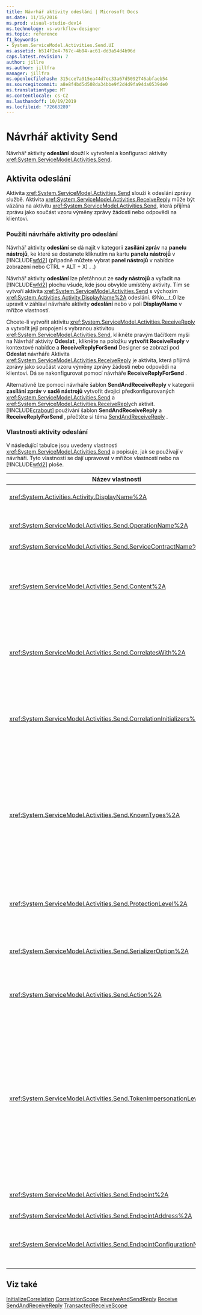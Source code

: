 ```yaml
---
title: Návrhář aktivity odeslání | Microsoft Docs
ms.date: 11/15/2016
ms.prod: visual-studio-dev14
ms.technology: vs-workflow-designer
ms.topic: reference
f1_keywords:
- System.ServiceModel.Activities.Send.UI
ms.assetid: b514f2e4-767c-4b94-ac61-dd3a54d4b96d
caps.latest.revision: 7
author: jillre
ms.author: jillfra
manager: jillfra
ms.openlocfilehash: 315cce7a915ea44d7ec33a67d5092746abfaeb54
ms.sourcegitcommit: a8e8f4bd5d508da34bbe9f2d4d9fa94da0539de0
ms.translationtype: MT
ms.contentlocale: cs-CZ
ms.lasthandoff: 10/19/2019
ms.locfileid: "72663289"
---
```

# <a name="send-activity-designer"></a>Návrhář aktivity Send
Návrhář aktivity **odeslání** slouží k vytvoření a konfiguraci aktivity <xref:System.ServiceModel.Activities.Send>.

## <a name="the-send-activity"></a>Aktivita odeslání
 Aktivita <xref:System.ServiceModel.Activities.Send> slouží k odeslání zprávy službě. Aktivita <xref:System.ServiceModel.Activities.ReceiveReply> může být vázána na aktivitu <xref:System.ServiceModel.Activities.Send>, která přijímá zprávu jako součást vzoru výměny zprávy žádosti nebo odpovědi na klientovi.

### <a name="using-the-send-activity-designer"></a>Použití návrháře aktivity pro odeslání
 Návrhář aktivity **odeslání** se dá najít v kategorii **zasílání zpráv** na **panelu nástrojů**, ke které se dostanete kliknutím na kartu **panelu nástrojů** v [!INCLUDE[wfd2](../includes/wfd2-md.md)] (případně můžete vybrat **panel nástrojů** v nabídce zobrazení nebo CTRL + ALT + X) **.** .)

 Návrhář aktivity **odeslání** lze přetáhnout ze **sady nástrojů** a vyřadit na [!INCLUDE[wfd2](../includes/wfd2-md.md)] plochu všude, kde jsou obvykle umístěny aktivity. Tím se vytvoří aktivita <xref:System.ServiceModel.Activities.Send> s výchozím <xref:System.Activities.Activity.DisplayName%2A> odeslání. @No__t_0 lze upravit v záhlaví návrháře aktivity **odeslání** nebo v poli **DisplayName** v mřížce vlastností.

 Chcete-li vytvořit aktivitu <xref:System.ServiceModel.Activities.ReceiveReply> a vytvořit její propojení s vybranou aktivitou <xref:System.ServiceModel.Activities.Send>, klikněte pravým tlačítkem myši na Návrhář aktivity **Odeslat** , klikněte na položku **vytvořit ReceiveReply** v kontextové nabídce a **ReceiveReplyForSend** Designer se zobrazí pod  **Odeslat** návrháře Aktivita <xref:System.ServiceModel.Activities.ReceiveReply> je aktivita, která přijímá zprávy jako součást vzoru výměny zprávy žádosti nebo odpovědi na klientovi. Dá se nakonfigurovat pomocí návrháře **ReceiveReplyForSend** .

 Alternativně lze pomocí návrháře šablon **SendAndReceiveReply** v kategorii **zasílání zpráv** v **sadě nástrojů** vytvořit dvojici předkonfigurovaných <xref:System.ServiceModel.Activities.Send> a <xref:System.ServiceModel.Activities.ReceiveReply>ch aktivit. [!INCLUDE[crabout](../includes/crabout-md.md)] používání šablon **SendAndReceiveReply** a **ReceiveReplyForSend** , přečtěte si téma [SendAndReceiveReply](../workflow-designer/sendandreceivereply-template-designer.md) .

### <a name="the-send-activity-properties"></a>Vlastnosti aktivity odeslání
 V následující tabulce jsou uvedeny vlastnosti <xref:System.ServiceModel.Activities.Send> a popisuje, jak se používají v návrháři. Tyto vlastnosti se dají upravovat v mřížce vlastností nebo na [!INCLUDE[wfd2](../includes/wfd2-md.md)] ploše.

|                              Název vlastnosti                              | Požadováno |                                                                                                                                                                                                                                                                                                                                                                                                                                                                                                                                                                                                                                                                                                                                       Použití                                                                                                                                                                                                                                                                                                                                                                                                                                                                                                                                                                                                                                                                                                                                        |
|-------------------------------------------------------------------------|----------|------------------------------------------------------------------------------------------------------------------------------------------------------------------------------------------------------------------------------------------------------------------------------------------------------------------------------------------------------------------------------------------------------------------------------------------------------------------------------------------------------------------------------------------------------------------------------------------------------------------------------------------------------------------------------------------------------------------------------------------------------------------------------------------------------------------------------------------------------------------------------------------------------------------------------------------------------------------------------------------------------------------------------------------------------------------------------------------------------------------------------------------------------------------------------------------------------------------------------------------------------------------------------------------------------------------------------------------------------------------------------------------------------------------------------------------------------------------------------------|
|            <xref:System.Activities.Activity.DisplayName%2A>             |  False   |                                                                                                                                                                                                                                                                                                                                                                                                                                                                                                                                                                                                                            Popisný název aktivity <xref:System.ServiceModel.Activities.Send>. Výchozí hodnota je Send. I když <xref:System.Activities.Activity.DisplayName%2A> není nezbytně nutné, je osvědčeným postupem použití jednoho.                                                                                                                                                                                                                                                                                                                                                                                                                                                                                                                                                                                                                            |
|       <xref:System.ServiceModel.Activities.Send.OperationName%2A>       |   Podmínka   |                                                                                                                                                                                                                                                                                                                                                                                                                                                                                                                                                                                                                      Název operace služby volané touto aktivitou <xref:System.ServiceModel.Activities.Send>. Tato vlastnost slouží k vytvoření výchozí hodnoty pro vlastnost **Action** , pokud vlastnost **Action** není explicitně nastavena.                                                                                                                                                                                                                                                                                                                                                                                                                                                                                                                                                                                                                      |
|    <xref:System.ServiceModel.Activities.Send.ServiceContractName%2A>    |   Podmínka   |                                                                                                                                                                                                                                                                                                                                                                                                                                                                                                                                                                                                                                                                                                     Název kontraktu služby, který služba má volat implementující.                                                                                                                                                                                                                                                                                                                                                                                                                                                                                                                                                                                                                                                                                                     |
|          <xref:System.ServiceModel.Activities.Send.Content%2A>          |  False   |                                                                                                                                                                                                                                                                                                                                                                                                        Určuje zprávu nebo parametr obsahu, který se má přijmout. Může to být buď aktivita <xref:System.ServiceModel.Activities.ReceiveMessageContent>, nebo aktivita <xref:System.ServiceModel.Activities.ReceiveParametersContent>. Tuto vlastnost upravíte kliknutím na tlačítko se třemi tečkami vedle pole **obsah** v mřížce vlastností nebo kliknutím na **definovat...** tlačítko vedle popisku **obsahu** na ploše návrháře aktivity **Receive** . V obou zobrazeních se zobrazí dialogové okno **definice obsahu** . [!INCLUDE[crabout](../includes/crabout-md.md)], jak používat toto pole, najdete v tématu věnovaném [definici obsahu v dialogovém okně](../workflow-designer/content-definition-dialog-box.md) .                                                                                                                                                                                                                                                                                                                                                                                                        |
|      <xref:System.ServiceModel.Activities.Send.CorrelatesWith%2A>       |  False   |                                                                                                                                                                                                                                                                                                                                                                                                                                                                             Určuje <xref:System.ServiceModel.Activities.CorrelationHandle>, který se použije ke směrování zprávy do příslušné instance pracovního postupu.<br /><br /> Kliknutím na tlačítko se třemi tečkami vedle vlastnosti <xref:System.ServiceModel.Activities.Send.CorrelatesWith%2A> v mřížce vlastnosti otevřete dialogové okno **Editor výrazů** . [!INCLUDE[crabout](../includes/crabout-md.md)] použití tohoto dialogového okna, přečtěte si téma [Postupy: použití editoru výrazů](../workflow-designer/how-to-use-the-expression-editor.md) .                                                                                                                                                                                                                                                                                                                                                                                                                                                                             |
|  <xref:System.ServiceModel.Activities.Send.CorrelationInitializers%2A>  |  False   |                                                                                                                                                                                                                                                                                                                                                                                                 Určuje kolekci <xref:System.ServiceModel.Activities.CorrelationInitializer> objektů, které inicializují více objektů <xref:System.ServiceModel.Activities.CorrelationHandle>, které konfigurují tuto <xref:System.ServiceModel.Activities.Send> aktivitu v rámci pracovního postupu. Kliknutím na tlačítko se třemi tečkami vedle vlastnosti <xref:System.ServiceModel.Activities.Send.CorrelationInitializers%2A> v mřížce vlastnosti otevřete dialogové okno **Přidat Inicializátory korelace** . [!INCLUDE[crabout](../includes/crabout-md.md)] v tomto poli najdete v tématu věnovaném [dialogovému oknu Přidat inicializátoři CorrelationInitializers](../workflow-designer/add-correlationinitializers-dialog-box.md) .                                                                                                                                                                                                                                                                                                                                                                                                 |
|        <xref:System.ServiceModel.Activities.Send.KnownTypes%2A>         |  False   |                                                                                                                                                                                                                                                                Kolekce známých typů pro operaci služby, kterou má tato aktivita <xref:System.ServiceModel.Activities.Send> vyvolat. Tato vlastnost by měla být použita společně s vlastností <xref:System.ServiceModel.Activities.Receive.SerializerOption%2A> nastavenou na hodnotu <xref:System.Runtime.Serialization.DataContractSerializer>. Pokud se používá <xref:System.Xml.Serialization.XmlSerializer>, ignoruje se.<br /><br /> Kliknutím na tlačítko se třemi tečkami vedle pole **KnownTypes** v mřížce vlastností zobrazíte dialogové okno **Editor kolekcí typů** , ve kterém můžete přidat relevantní typy.<br /><br /> Kliknutím na tlačítko se třemi tečkami vedle pole **KnownTypes** v mřížce vlastností zobrazíte dialogové okno **Editor kolekcí typů** , ve kterém můžete přidat relevantní typy. [!INCLUDE[crabout](../includes/crabout-md.md)] pomocí tohoto pole naleznete v tématu [dialogové okno Editor kolekcí typů](../workflow-designer/type-collection-editor-dialog-box.md) .                                                                                                                                                                                                                                                                 |
|      <xref:System.ServiceModel.Activities.Send.ProtectionLevel%2A>      |   Podmínka   |                                                                                                                                                                                                                                                                                                                                                                                                                                                                                                                    Určuje <xref:System.Net.Security.ProtectionLevel> zprávy.<br /><br /> 1. <xref:System.Net.Security.ProtectionLevel> znamená pouze ověřování.<br />2. <xref:System.Net.Security.ProtectionLevel> znamená znaménka dat, která pomůžou zajistit integritu přenášených dat.<br />3. <xref:System.Net.Security.ProtectionLevel> znamená šifrování a podepsání dat, které vám pomůžou zajistit důvěrnost a integritu přenášených dat.                                                                                                                                                                                                                                                                                                                                                                                                                                                                                                                     |
|     <xref:System.ServiceModel.Activities.Send.SerializerOption%2A>      |   Podmínka   |                                                                                                                                                                                                                                                                                                                                                                                                                                                                                                                                                                          Serializátor, který se má použít k volání operace služby <xref:System.ServiceModel.Activities.Send> aktivitou. Výchozí hodnota je <xref:System.Runtime.Serialization.DataContractSerializer>, která serializace a deserializace instance typu do datového proudu XML nebo dokumentu pomocí dodaného kontraktu dat.                                                                                                                                                                                                                                                                                                                                                                                                                                                                                                                                                                          |
|          <xref:System.ServiceModel.Activities.Send.Action%2A>           |  False   |                                                                                                                                                                                                                                                                                                                                                                                                                                                                                                                             Určuje hlavičku akce zprávy. Pokud není nastavené explicitně, jeho hodnota se nastaví na výchozí hodnotu: https://tempuri.org/{service obor názvů kontraktu}/{Service název kontraktu}/{Operation název}. Pokud je tato aktivita zadána u aktivity <xref:System.ServiceModel.Activities.Send>, musí mít <xref:System.ServiceModel.Activities.Receive> aktivity, která přijímá zprávu, stejnou hodnotu, aby byla zpráva správně doručena.                                                                                                                                                                                                                                                                                                                                                                                                                                                                                                                             |
|  <xref:System.ServiceModel.Activities.Send.TokenImpersonationLevel%2A>  |          | @No__t_0 povolených pro příjemce zprávy. Definuje úrovně zosobnění zabezpečení, které určují míru, na kterou proces serveru může působit jménem procesu klienta. <xref:System.Security.Principal.TokenImpersonationLevel> indikuje, že úroveň zosobnění není přiřazena. <xref:System.Security.Principal.TokenImpersonationLevel> označuje, že proces serveru nemůže získat identifikační informace o klientovi a nemůže zosobnit klienta. <xref:System.Security.Principal.TokenImpersonationLevel> označuje, že proces serveru může získat informace o klientovi, například identifikátory zabezpečení a oprávnění, ale že nemůže zosobnit klienta. To je užitečné pro servery, které exportují své vlastní objekty, například databázové produkty, které exportují tabulky a zobrazení. Pomocí načtených informací o zabezpečení klienta může server provádět rozhodnutí o ověření přístupu, aniž by bylo možné používat jiné služby, které používají kontext zabezpečení klienta. <xref:System.Security.Principal.TokenImpersonationLevel> označuje, že proces serveru může zosobnit kontext zabezpečení klienta v místním systému. Server nemůže zosobnit klienta ve vzdálených systémech. <xref:System.Security.Principal.TokenImpersonationLevel> označuje, že proces serveru může zosobnit kontext zabezpečení klienta ve vzdálených systémech. |
|         <xref:System.ServiceModel.Activities.Send.Endpoint%2A>          |          |                                                                                                                                                                                                                                                                                                                                                                                                                                                                                                                                                                                                            @No__t_0, na kterou aktivita <xref:System.ServiceModel.Activities.Send> odesílá zprávu Pokud je tato vlastnost nastavená, vlastnost <xref:System.ServiceModel.Activities.Send.EndpointConfigurationName%2A> by měla mít **hodnotu null**.                                                                                                                                                                                                                                                                                                                                                                                                                                                                                                                                                                                                             |
|      <xref:System.ServiceModel.Activities.Send.EndpointAddress%2A>      |          |                                                                                                                                                                                                                                                                                                                                                                                                                                                                                                                                                                                                                                                                                                    @No__t_0, na kterou se zpráva odesílá                                                                                                                                                                                                                                                                                                                                                                                                                                                                                                                                                                                                                                                                                                    |
| <xref:System.ServiceModel.Activities.Send.EndpointConfigurationName%2A> |          |                                                                                                                                                                                                                                                                                                                                                                                                                                                                                                                                                                Název konfigurace koncového bodu. Tato vlastnost se nastavuje při konfiguraci koncového bodu v konfiguračním souboru. Tato vlastnost by měla být nastavena na název zadaný v prvku **\<endpoint >** v konfiguračním souboru. Pokud je tato vlastnost nastavena, vlastnost <xref:System.ServiceModel.Activities.Send.Endpoint%2A> by měla mít **hodnotu null**.                                                                                                                                                                                                                                                                                                                                                                                                                                                                                                                                                                |

## <a name="see-also"></a>Viz také
 [InitializeCorrelation](../workflow-designer/initializecorrelation-activity-designer.md) [CorrelationScope](../workflow-designer/correlationscope-activity-designer.md) [ReceiveAndSendReply](../workflow-designer/receiveandsendreply-template-designer.md) [Receive](../workflow-designer/receive-activity-designer.md) [SendAndReceiveReply](../workflow-designer/sendandreceivereply-template-designer.md) [TransactedReceiveScope](../workflow-designer/transactedreceivescope-activity-designer.md)